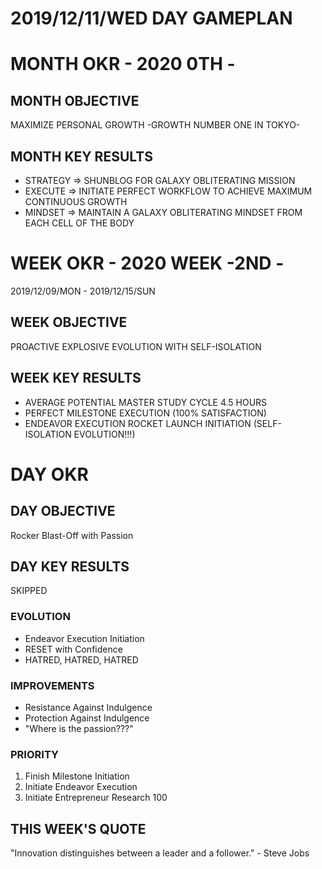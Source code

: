 # 2019/12/11/WED DAY GAMEPLAN

# MONTH OKR - 2020 0TH -

## MONTH OBJECTIVE

MAXIMIZE PERSONAL GROWTH -GROWTH NUMBER ONE IN TOKYO-

## MONTH KEY RESULTS

- STRATEGY => SHUNBLOG FOR GALAXY OBLITERATING MISSION
- EXECUTE => INITIATE PERFECT WORKFLOW TO ACHIEVE MAXIMUM CONTINUOUS GROWTH
- MINDSET => MAINTAIN A GALAXY OBLITERATING MINDSET FROM EACH CELL OF THE BODY

# WEEK OKR - 2020 WEEK -2ND -

2019/12/09/MON - 2019/12/15/SUN

## WEEK OBJECTIVE

PROACTIVE EXPLOSIVE EVOLUTION WITH SELF-ISOLATION

## WEEK KEY RESULTS

- AVERAGE POTENTIAL MASTER STUDY CYCLE 4.5 HOURS
- PERFECT MILESTONE EXECUTION (100% SATISFACTION)
- ENDEAVOR EXECUTION ROCKET LAUNCH INITIATION (SELF-ISOLATION EVOLUTION!!!)

# DAY OKR

## DAY OBJECTIVE

Rocker Blast-Off with Passion

## DAY KEY RESULTS

SKIPPED

### EVOLUTION

- Endeavor Execution Initiation
- RESET with Confidence
- HATRED, HATRED, HATRED

### IMPROVEMENTS

- Resistance Against Indulgence
- Protection Against Indulgence
- "Where is the passion???"

### PRIORITY

1. Finish Milestone Initiation
2. Initiate Endeavor Execution
3. Initiate Entrepreneur Research 100

## THIS WEEK'S QUOTE

"Innovation distinguishes between a leader and a follower." - Steve Jobs
